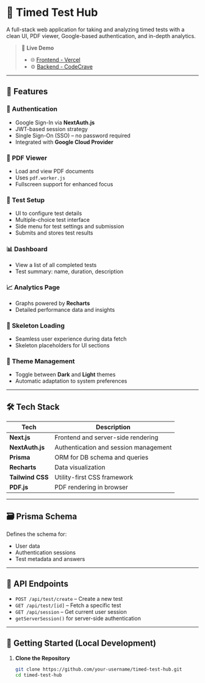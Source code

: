 # 🧠 Timed Test Hub

A full-stack web application for taking and analyzing timed tests with a clean UI, PDF viewer, Google-based authentication, and in-depth analytics.

> 🔗 **Live Demo**
> - 🌐 [Frontend - Vercel](https://timed-test-hub.vercel.app/)
> - ⚙️ [Backend - CodeCrave](https://test.codecrave.tech/)

---

## 🚀 Features

### 🔐 Authentication
- Google Sign-In via **NextAuth.js**
- JWT-based session strategy
- Single Sign-On (SSO) – no password required
- Integrated with **Google Cloud Provider**

### 📄 PDF Viewer
- Load and view PDF documents
- Uses `pdf.worker.js`
- Fullscreen support for enhanced focus

### 🧪 Test Setup
- UI to configure test details
- Multiple-choice test interface
- Side menu for test settings and submission
- Submits and stores test results

### 📊 Dashboard
- View a list of all completed tests
- Test summary: name, duration, description

### 📈 Analytics Page
- Graphs powered by **Recharts**
- Detailed performance data and insights

### 🦴 Skeleton Loading
- Seamless user experience during data fetch
- Skeleton placeholders for UI sections

### 🎨 Theme Management
- Toggle between **Dark** and **Light** themes
- Automatic adaptation to system preferences

---

## 🛠 Tech Stack

| Tech            | Description                             |
|-----------------|-----------------------------------------|
| **Next.js**     | Frontend and server-side rendering      |
| **NextAuth.js** | Authentication and session management   |
| **Prisma**      | ORM for DB schema and queries           |
| **Recharts**    | Data visualization                      |
| **Tailwind CSS**| Utility-first CSS framework             |
| **PDF.js**      | PDF rendering in browser                |

---

## 🗃 Prisma Schema

Defines the schema for:
- User data
- Authentication sessions
- Test metadata and answers

---

## 📡 API Endpoints

- `POST /api/test/create` – Create a new test
- `GET /api/test/[id]` – Fetch a specific test
- `GET /api/session` – Get current user session
- `getServerSession()` for server-side authentication

---

## 🧪 Getting Started (Local Development)

1. **Clone the Repository**
   ```bash
   git clone https://github.com/your-username/timed-test-hub.git
   cd timed-test-hub
